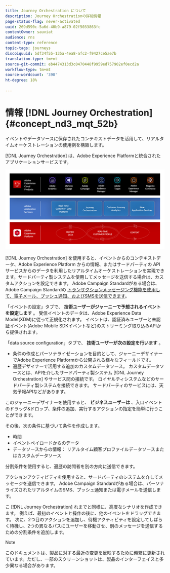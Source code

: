 ```yaml
---
title: Journey Orchestration について
description: Journey Orchestrationの詳細情報
page-status-flag: never-activated
uuid: 269d590c-5a6d-40b9-a879-02f5033863fc
contentOwner: sauviat
audience: rns
content-type: reference
topic-tags: journeys
discoiquuid: 5df34f55-135a-4ea8-afc2-f9427ce5ae7b
translation-type: tm+mt
source-git-commit: eb4474313d3c0470448f9959ed757902ef0ecd2a
workflow-type: tm+mt
source-wordcount: '390'
ht-degree: 18%

---
```



# 情報 [!DNL Journey Orchestration]{#concept_nd3_mqt_52b}

イベントやデータソースに保存されたコンテキストデータを活用して、リアルタイムオーケストレーションの使用例を構築します。

[!DNL Journey Orchestration] は、Adobe Experience Platformと統合されたアプリケーションサービスです。

![](../assets/journeydiagram.png)

[!DNL Journey Orchestration] を使用すると、イベントからのコンテキストデータ、Adobe Experience Platform からの情報、またはサードパーティの API サービスからのデータを利用したリアルタイムオーケストレーションを実現できます。サードパーティ製システムを使用してメッセージを送信する場合は、カスタムアクションを設定できます。 Adobe Campaign Standardがある場合は、Adobe Campaign Standardの [トランザクションメッセージング機能を使用して、電子メール、プッシュ通知、およびSMSを送信できます](https://docs.adobe.com/content/help/ja-JP/campaign-standard/using/communication-channels/transactional-messaging/about-transactional-messaging.html)。

「イベントの設定」タブで、 **技術ユーザーがジャーニーで予想されるイベントを設定します** 。 受信イベントのデータは、Adobe Experience Data Model(XDM)に従って正規化されます。 イベントは、認証済みユーザーと未認証イベント(Adobe Mobile SDKイベントなど)のストリーミング取り込みAPIから提供されます。

「data source configuration」タブで、 **技術ユーザーが次の設定を行います** 。

* 条件の作成とパーソナライゼーションを目的として、ジャーニーデザイナーでAdobe Experience Platformから公開される様々なフィールドです。
* 遍歴デザイナーで活用する追加のカスタムデータソース。 カスタムデータソースとは、APIを介したサードパーティ製システム [!DNL Journey Orchestration] やサービス間の接続です。 ロイヤルティシステムなどのサードパーティ製システムを接続できます。 サードパーティのサービスには、天気予報APIなどがあります。

このジャーニーデザイナーを使用すると、 **ビジネスユーザーは** 、入口イベントのドラッグ&amp;ドロップ、条件の追加、実行するアクションの指定を簡単に行うことができます。

その後、次の条件に基づいて条件を作成します。

* 時間
* イベントペイロードからのデータ
* データソースからの情報： リアルタイム顧客プロファイルデータソースまたはカスタムデータソース

分割条件を使用すると、遍歴の訪問者を別の方向に送信できます。

アクションアクティビティを使用すると、サードパーティのシステムを介してメッセージを送信できます。 Adobe Campaign Standardがある場合は、パーソナライズされたリアルタイムのSMS、プッシュ通知または電子メールを送信します。

こ [!DNL Journey Orchestration] れまでと同様に、高度なシナリオを作成できます。 例えば、最初のイベントと操作の後に、他のイベントをドラッグできます。 次に、2つ目のアクションを追加し、待機アクティビティを設定してしばらく待機し、2つの異なるパスにユーザーを移動させ、別のメッセージを送信するための分割条件を追加します。

>[!NOTE]
>
>このドキュメントは、製品に対する最近の変更を反映するために頻繁に更新されています。ただし、一部のスクリーンショットは、製品のインターフェイスと多少異なる場合があります。
